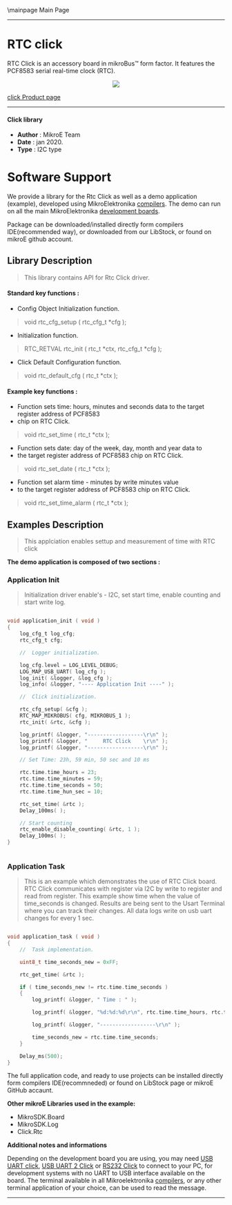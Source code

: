 \mainpage Main Page
 
---
# RTC click

RTC Click is an accessory board in mikroBus™ form factor. It features the PCF8583 serial real-time clock (RTC). 

<p align="center">
  <img src="@{CLICK_IMAGE_LINK}">
</p>

[click Product page](<https://www.mikroe.com/rtc-click>)

---


#### Click library 

- **Author**        : MikroE Team
- **Date**          : jan 2020.
- **Type**          : I2C type


# Software Support

We provide a library for the Rtc Click 
as well as a demo application (example), developed using MikroElektronika 
[compilers](https://shop.mikroe.com/compilers). 
The demo can run on all the main MikroElektronika [development boards](https://shop.mikroe.com/development-boards).

Package can be downloaded/installed directly form compilers IDE(recommended way), or downloaded from our LibStock, or found on mikroE github account. 

## Library Description

> This library contains API for Rtc Click driver.

#### Standard key functions :

- Config Object Initialization function.
> void rtc_cfg_setup ( rtc_cfg_t *cfg ); 
 
- Initialization function.
> RTC_RETVAL rtc_init ( rtc_t *ctx, rtc_cfg_t *cfg );

- Click Default Configuration function.
> void rtc_default_cfg ( rtc_t *ctx );


#### Example key functions :

- Function sets time: hours, minutes and seconds data to the target register address of PCF8583
- chip on RTC Click.
> void rtc_set_time ( rtc_t *ctx );
 
- Function sets date: day of the week, day, month and year data to
- the target register address of PCF8583 chip on RTC Click.
> void rtc_set_date ( rtc_t *ctx );

- Function set alarm time - minutes by write minutes value 
- to the target register address of PCF8583 chip on RTC Click.
> void rtc_set_time_alarm ( rtc_t *ctx );

## Examples Description

> This applciation enables settup and measurement of time with RTC click

**The demo application is composed of two sections :**

### Application Init 

> Initialization driver enable's - I2C, set start time, enable counting and start write log.

```c

void application_init ( void )
{
    log_cfg_t log_cfg;
    rtc_cfg_t cfg;

    //  Logger initialization.

    log_cfg.level = LOG_LEVEL_DEBUG;
    LOG_MAP_USB_UART( log_cfg );
    log_init( &logger, &log_cfg );
    log_info( &logger, "---- Application Init ----" );

    //  Click initialization.

    rtc_cfg_setup( &cfg );
    RTC_MAP_MIKROBUS( cfg, MIKROBUS_1 );
    rtc_init( &rtc, &cfg );

    log_printf( &logger, "------------------\r\n" );
    log_printf( &logger, "     RTC Click    \r\n" );
    log_printf( &logger, "------------------\r\n" );

    // Set Time: 23h, 59 min, 50 sec and 10 ms

    rtc.time.time_hours = 23;
    rtc.time.time_minutes = 59;
    rtc.time.time_seconds = 50;
    rtc.time.time_hun_sec = 10;

    rtc_set_time( &rtc );
    Delay_100ms( );

    // Start counting
    rtc_enable_disable_counting( &rtc, 1 );
    Delay_100ms( );
}
  
```

### Application Task

> This is an example which demonstrates the use of RTC Click board.
> RTC Click communicates with register via I2C by write to register and read from register.
> This example show time when the value of time_seconds is changed.
> Results are being sent to the Usart Terminal where you can track their changes.
> All data logs write on usb uart changes for every 1 sec.

```c

void application_task ( void )
{
    //  Task implementation.

    uint8_t time_seconds_new = 0xFF;

    rtc_get_time( &rtc );

    if ( time_seconds_new != rtc.time.time_seconds )
    {
        log_printf( &logger, " Time : " );

        log_printf( &logger, "%d:%d:%d\r\n", rtc.time.time_hours, rtc.time.time_minutes, rtc.time.time_seconds );

        log_printf( &logger, "------------------\r\n" );

        time_seconds_new = rtc.time.time_seconds;
    }

    Delay_ms(500);
} 

```

The full application code, and ready to use projects can be  installed directly form compilers IDE(recommneded) or found on LibStock page or mikroE GitHub accaunt.

**Other mikroE Libraries used in the example:** 

- MikroSDK.Board
- MikroSDK.Log
- Click.Rtc

**Additional notes and informations**

Depending on the development board you are using, you may need 
[USB UART click](https://shop.mikroe.com/usb-uart-click), 
[USB UART 2 Click](https://shop.mikroe.com/usb-uart-2-click) or 
[RS232 Click](https://shop.mikroe.com/rs232-click) to connect to your PC, for 
development systems with no UART to USB interface available on the board. The 
terminal available in all Mikroelektronika 
[compilers](https://shop.mikroe.com/compilers), or any other terminal application 
of your choice, can be used to read the message.



---
